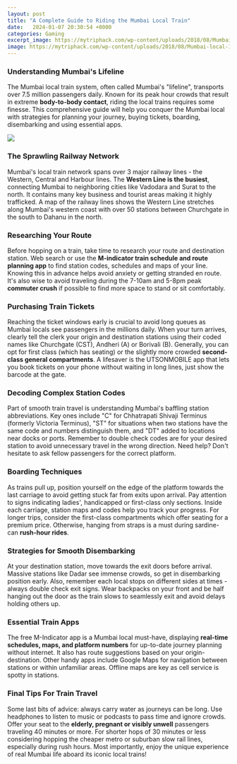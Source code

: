 ```yaml
---
layout: post
title: "A Complete Guide to Riding the Mumbai Local Train"
date:   2024-01-07 20:30:54 +0000
categories: Gaming
excerpt_image: https://mytriphack.com/wp-content/uploads/2018/08/Mumbai-local-1.jpg
image: https://mytriphack.com/wp-content/uploads/2018/08/Mumbai-local-1.jpg
---
```


### Understanding Mumbai's Lifeline  
The Mumbai local train system, often called Mumbai's "lifeline", transports over 7.5 million passengers daily. Known for its peak hour crowds that result in extreme **body-to-body contact**, riding the local trains requires some finesse. This comprehensive guide will help you conquer the Mumbai local with strategies for planning your journey, buying tickets, boarding, disembarking and using essential apps.

![](https://mytriphack.com/wp-content/uploads/2018/08/Mumbai-local-1.jpg)
### The Sprawling Railway Network
Mumbai's local train network spans over 3 major railway lines - the Western, Central and Harbour lines. The **Western Line is the busiest**, connecting Mumbai to neighboring cities like Vadodara and Surat to the north. It contains many key business and tourist areas making it highly trafficked. A map of the railway lines shows the Western Line stretches along Mumbai's western coast with over 50 stations between Churchgate in the south to Dahanu in the north. 
### Researching Your Route 
Before hopping on a train, take time to research your route and destination station. Web search or use the **M-indicator train schedule and route planning app** to find station codes, schedules and maps of your line. Knowing this in advance helps avoid anxiety or getting stranded en route. It's also wise to avoid traveling during the 7-10am and 5-8pm peak **commuter crush** if possible to find more space to stand or sit comfortably.
### Purchasing Train Tickets
Reaching the ticket windows early is crucial to avoid long queues as Mumbai locals see passengers in the millions daily. When your turn arrives, clearly tell the clerk your origin and destination stations using their coded names like Churchgate (CST), Andheri (A) or Borivali (B). Generally, you can opt for first class (which has seating) or the slightly more crowded **second-class general compartments**. A lifesaver is the UTSONMOBILE app that lets you book tickets on your phone without waiting in long lines, just show the barcode at the gate.
### Decoding Complex Station Codes
Part of smooth train travel is understanding Mumbai's baffling station abbreviations. Key ones include "C" for Chhatrapati Shivaji Terminus (formerly Victoria Terminus), "ST" for situations when two stations have the same code and numbers distinguish them, and "DT" added to locations near docks or ports. Remember to double check codes are for your desired station to avoid unnecessary travel in the wrong direction. Need help? Don't hesitate to ask fellow passengers for the correct platform.
### Boarding Techniques 
As trains pull up, position yourself on the edge of the platform towards the last carriage to avoid getting stuck far from exits upon arrival. Pay attention to signs indicating ladies', handicapped or first-class only sections. Inside each carriage, station maps and codes help you track your progress. For longer trips, consider the first-class compartments which offer seating for a premium price. Otherwise, hanging from straps is a must during sardine-can **rush-hour rides**.  
### Strategies for Smooth Disembarking
At your destination station, move towards the exit doors before arrival. Massive stations like Dadar see immense crowds, so get in disembarking position early. Also, remember each local stops on different sides at times - always double check exit signs. Wear backpacks on your front and be half hanging out the door as the train slows to seamlessly exit and avoid delays holding others up. 
### Essential Train Apps
The free M-Indicator app is a Mumbai local must-have, displaying **real-time schedules, maps, and platform numbers** for up-to-date journey planning without internet. It also has route suggestions based on your origin-destination. Other handy apps include Google Maps for navigation between stations or within unfamiliar areas. Offline maps are key as cell service is spotty in stations. 
### Final Tips For Train Travel
Some last bits of advice: always carry water as journeys can be long. Use headphones to listen to music or podcasts to pass time and ignore crowds. Offer your seat to the **elderly, pregnant or visibly unwell** passengers traveling 40 minutes or more. For shorter hops of 30 minutes or less considering hopping the cheaper metro or suburban slow rail lines, especially during rush hours. Most importantly, enjoy the unique experience of real Mumbai life aboard its iconic local trains!